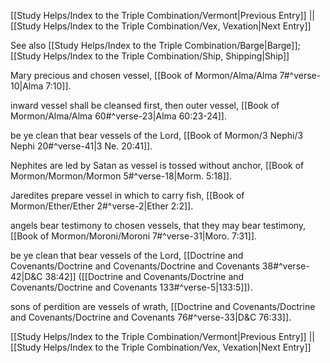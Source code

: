 [[Study Helps/Index to the Triple Combination/Vermont|Previous Entry]]  ||  [[Study Helps/Index to the Triple Combination/Vex, Vexation|Next Entry]]

 See also [[Study Helps/Index to the Triple Combination/Barge|Barge]]; [[Study Helps/Index to the Triple Combination/Ship, Shipping|Ship]]

 Mary precious and chosen vessel, [[Book of Mormon/Alma/Alma 7#^verse-10|Alma 7:10]].

 inward vessel shall be cleansed first, then outer vessel, [[Book of Mormon/Alma/Alma 60#^verse-23|Alma 60:23-24]].

 be ye clean that bear vessels of the Lord, [[Book of Mormon/3 Nephi/3 Nephi 20#^verse-41|3 Ne. 20:41]].

 Nephites are led by Satan as vessel is tossed without anchor, [[Book of Mormon/Mormon/Mormon 5#^verse-18|Morm. 5:18]].

 Jaredites prepare vessel in which to carry fish, [[Book of Mormon/Ether/Ether 2#^verse-2|Ether 2:2]].

 angels bear testimony to chosen vessels, that they may bear testimony, [[Book of Mormon/Moroni/Moroni 7#^verse-31|Moro. 7:31]].

 be ye clean that bear vessels of the Lord, [[Doctrine and Covenants/Doctrine and Covenants/Doctrine and Covenants 38#^verse-42|D&C 38:42]] ([[Doctrine and Covenants/Doctrine and Covenants/Doctrine and Covenants 133#^verse-5|133:5]]).

 sons of perdition are vessels of wrath, [[Doctrine and Covenants/Doctrine and Covenants/Doctrine and Covenants 76#^verse-33|D&C 76:33]].

[[Study Helps/Index to the Triple Combination/Vermont|Previous Entry]]  ||  [[Study Helps/Index to the Triple Combination/Vex, Vexation|Next Entry]]